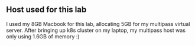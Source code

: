 ## Host used for this lab

I used my 8GB Macbook for this lab, allocating 5GB for my multipass virtual server.
After bringing up k8s cluster on my laptop, my multipass host was only using 1.6GB of memory :)
